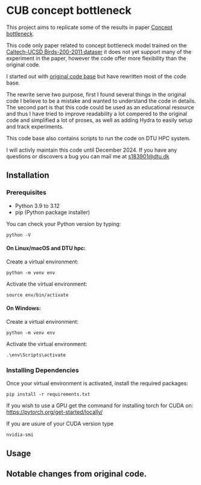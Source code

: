 # CUB concept bottleneck

This project aims to replicate some of the results in paper [Concept bottleneck](https://proceedings.mlr.press/v119/koh20a/koh20a.pdf).

This code only paper related to concept bottleneck model trained on the [Caltech-UCSD Birds-200-2011 dataser](https://www.vision.caltech.edu/datasets/cub_200_2011/) it does not yet support many of the experiment in the paper, however the code offer more flexibility than the original code.

I started out with [original code base](https://github.com/yewsiang/ConceptBottleneck?tab=readme-ov-file) but have rewritten most of the code base. 

The rewrite serve two purpose, first I found several things in the original code I believe to be a mistake and wanted to understand the code in details. The second part is that this code could be used as an educational resource and thus I have tried to improve readability a lot compered to the original code and simplified a lot of proses, as well as adding Hydra to easily setup and track experiments.

This code base also contains scripts to run the code on DTU HPC system.

I will activly maintain this code until December 2024. If you have any questions or discovers a bug you can mail me at s183901@dtu.dk


## Installation

### Prerequisites

- Python 3.9 to 3.12 
- pip (Python package installer)

You can check your Python version by typing:

   ```
   python -V
   ```





#### On Linux/macOS and DTU hpc:

 Create a virtual environment:
   ```
   python -m venv env
   ```

Activate the virtual environment:
   ```
   source env/bin/activate
   ```

#### On Windows:


Create a virtual environment:
   ```
   python -m venv env
   ```
 Activate the virtual environment:
   ```
   .\env\Scripts\activate
   ```

### Installing Dependencies

Once your virtual environment is activated, install the required packages:

```
pip install -r requirements.txt
```

If you wish to use a GPU get the command for installing torch for CUDA on: https://pytorch.org/get-started/locally/

If you are usure of your CUDA version type
```
nvidia-smi
```



## Usage


## Notable changes from original code.
